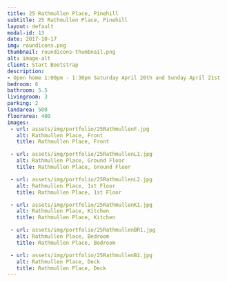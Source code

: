 ```yaml
---
title: 25 Rathmullen Place, Pinehill
subtitle: 25 Rathmullen Place, Pinehill
layout: default
modal-id: 13
date: 2017-10-17
img: roundicons.png
thumbnail: roundicons-thumbnail.png
alt: image-alt
client: Start Bootstrap
description:
- Open home 1:00pm - 1:30pm Saturday April 20th and Sunday April 21st
bedroom: 6
bathroom: 5.5
livingroom: 3
parking: 2
landarea: 500
floorarea: 400
images:
 - url: assets/img/portfolio/25RathmullenF.jpg
   alt: Rathmullen Place, Front
   title: Rathmullen Place, Front

 - url: assets/img/portfolio/25RathmullenL1.jpg
   alt: Rathmullen Place, Ground Floor
   title: Rathmullen Place, Ground Floor

 - url: assets/img/portfolio/25RathmullenL2.jpg
   alt: Rathmullen Place, 1st Floor
   title: Rathmullen Place, 1st Floor

 - url: assets/img/portfolio/25RathmullenK1.jpg
   alt: Rathmullen Place, Kitchen
   title: Rathmullen Place, Kitchen

 - url: assets/img/portfolio/25RathmullenBR1.jpg
   alt: Rathmullen Place, Bedroom
   title: Rathmullen Place, Bedroom

 - url: assets/img/portfolio/25RathmullenB1.jpg
   alt: Rathmullen Place, Deck
   title: Rathmullen Place, Deck
---
```


